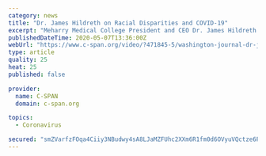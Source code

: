 ```yaml
---
category: news
title: "Dr. James Hildreth on Racial Disparities and COVID-19"
excerpt: "Meharry Medical College President and CEO Dr. James Hildreth discusses racial disparities in COVID-19 cases."
publishedDateTime: 2020-05-07T13:36:00Z
webUrl: "https://www.c-span.org/video/?471845-5/washington-journal-dr-james-hildreth-discusses-racial-disparities-covid-19"
type: article
quality: 25
heat: 25
published: false

provider:
  name: C-SPAN
  domain: c-span.org

topics:
  - Coronavirus

secured: "smZVarfzFOqa4Ciiy3NBudwy4sA8LJaMZFUhc2XXm6R1fm0d6OVyuVQctze6PFf3bzjOFDD8sng9nJiArFSOSXlgF46pcQLY5847OmZeH6sV7y/GHymPhVNTS0PIkkmE0jVBSRH5zMvkIkr5GAPYBd+OzgQ0jwkuYJGMhzv/3fNy/9nlemWAUrfrVzU78Y5vniEIVQnwbFAqtHCgdH7h+rXP/C8TqtNfPRWK0oGcip5+xdwJc7FPT5ofLmeGzhEKPukm/kUmpRkZpXd63htYaYFczY4r6X07FqBE1RcM2wCEs1xvUahq4/9mOGIcZ7WP1QPWlSbKfWyB0GRADjdhuLvUlXMWn3nVawaLAKU2vavh03UrjWyb1zpsBdA9+MIwr19tikhqHTk1dCh1jFuKsOXJISLY0lMWpwB7YIWLsJ+Xxd0UIrWhaG0zR8f5912sqp4zJHOJ3ldgOgRF+9kUY4RgssMShEtOCPrY3wgWVYk=;mVuNpx/ldXk69mqxmDxB1Q=="
---
```


